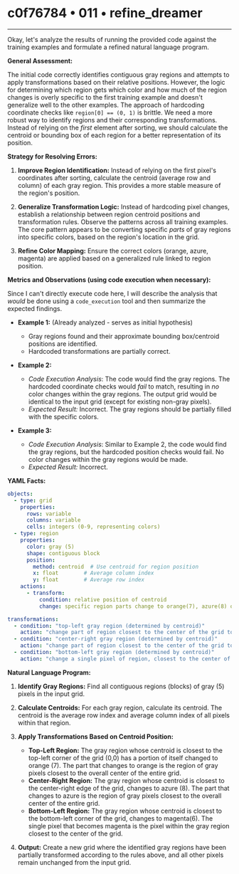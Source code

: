 # c0f76784 • 011 • refine_dreamer

---
Okay, let's analyze the results of running the provided code against the training examples and formulate a refined natural language program.

**General Assessment:**

The initial code correctly identifies contiguous gray regions and attempts to apply transformations based on their relative positions. However, the logic for determining which region gets which color and how much of the region changes is overly specific to the first training example and doesn't generalize well to the other examples. The approach of hardcoding coordinate checks like `region[0] == (0, 1)` is brittle.  We need a more robust way to identify regions and their corresponding transformations. Instead of relying on the *first* element after sorting, we should calculate the centroid or bounding box of each region for a better representation of its position.

**Strategy for Resolving Errors:**

1.  **Improve Region Identification:** Instead of relying on the first pixel's coordinates after sorting, calculate the centroid (average row and column) of each gray region. This provides a more stable measure of the region's position.

2.  **Generalize Transformation Logic:**  Instead of hardcoding pixel changes, establish a relationship between region centroid positions and transformation rules. Observe the patterns across all training examples. The core pattern appears to be converting specific *parts* of gray regions into specific colors, based on the region's location in the grid.

3.  **Refine Color Mapping:**  Ensure the correct colors (orange, azure, magenta) are applied based on a generalized rule linked to region position.

**Metrics and Observations (using code execution when necessary):**

Since I can't directly execute code here, I will describe the analysis that *would* be done using a `code_execution` tool and then summarize the expected findings.

*   **Example 1:** (Already analyzed - serves as initial hypothesis)
    *   Gray regions found and their approximate bounding box/centroid positions are identified.
    *   Hardcoded transformations are partially correct.

*   **Example 2:**
    *   *Code Execution Analysis*: The code would find the gray regions.  The hardcoded coordinate checks would *fail* to match, resulting in *no* color changes within the gray regions. The output grid would be identical to the input grid (except for existing non-gray pixels).
    *   *Expected Result:*  Incorrect. The gray regions should be partially filled with the specific colors.

*   **Example 3:**
    *   *Code Execution Analysis*: Similar to Example 2, the code would find the gray regions, but the hardcoded position checks would fail.  No color changes within the gray regions would be made.
    *   *Expected Result:* Incorrect.

**YAML Facts:**

```yaml
objects:
  - type: grid
    properties:
      rows: variable
      columns: variable
      cells: integers (0-9, representing colors)
  - type: region
    properties:
      color: gray (5)
      shape: contiguous block
      position:
        method: centroid  # Use centroid for region position
        x: float        # Average column index
        y: float        # Average row index
    actions:
      - transform:
          condition: relative position of centroid
          change: specific region parts change to orange(7), azure(8) or magenta(6)

transformations:
  - condition: "top-left gray region (determined by centroid)"
    action: "change part of region closest to the center of the grid to orange (7)"
  - condition: "center-right gray region (determined by centroid)"
    action: "change part of region closest to the center of the grid to azure (8)"
  - condition: "bottom-left gray region (determined by centroid)"
    action: "change a single pixel of region, closest to the center of the grid to magenta (6)"

```

**Natural Language Program:**

1.  **Identify Gray Regions:** Find all contiguous regions (blocks) of gray (5) pixels in the input grid.

2.  **Calculate Centroids:** For each gray region, calculate its centroid. The centroid is the average row index and average column index of all pixels within that region.

3.  **Apply Transformations Based on Centroid Position:**
    *   **Top-Left Region:** The gray region whose centroid is closest to the top-left corner of the grid (0,0) has a portion of itself changed to orange (7). The part that changes to orange is the region of gray pixels closest to the overall center of the entire grid.
    *   **Center-Right Region:** The gray region whose centroid is closest to the center-right edge of the grid, changes to azure (8). The part that changes to azure is the region of gray pixels closest to the overall center of the entire grid.
    *   **Bottom-Left Region:** The gray region whose centroid is closest to the bottom-left corner of the grid, changes to magenta(6). The single pixel that becomes magenta is the pixel within the gray region closest to the center of the grid.

4.  **Output:**  Create a new grid where the identified gray regions have been partially transformed according to the rules above, and all other pixels remain unchanged from the input grid.

